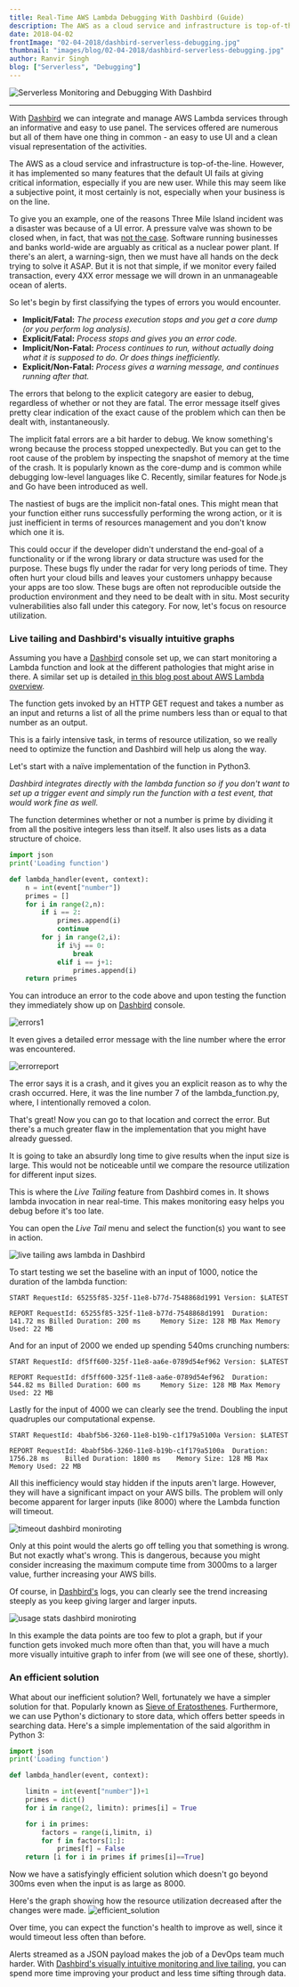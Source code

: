 ```yaml
---
title: Real-Time AWS Lambda Debugging With Dashbird (Guide)
description: The AWS as a cloud service and infrastructure is top-of-the-line. However, it has implemented so many features that the default UI fails at giving critical information, especially if you are new user.
date: 2018-04-02
frontImage: "02-04-2018/dashbird-serverless-debugging.jpg"
thumbnail: "images/blog/02-04-2018/dashbird-serverless-debugging.jpg"
author: Ranvir Singh
blog: ["Serverless", "Debugging"]
---
```


![Serverless Monitoring and Debugging With Dashbird](/images/blog/02-04-2018/dashbird-serverless-debugging.jpg)
___
With [Dashbird](https://dashbird.io) we can integrate and manage AWS Lambda services through an informative and easy to use panel. The services offered are numerous but all of them have one thing in common - an easy to use UI and a clean visual representation of the activities.

The AWS as a cloud service and infrastructure is top-of-the-line. However, it has implemented so many features that the default UI fails at giving critical information, especially if you are new user. While this may seem like a subjective point, it most certainly is not, especially when your business is on the line.

To give you an example, one of the reasons Three Mile Island incident was a disaster was because of a UI error. A pressure valve was shown to be closed when, in fact, that was [not the case](https://en.wikipedia.org/wiki/Three_Mile_Island_accident#Confusion_over_valve_status). Software running businesses and banks world-wide are arguably as critical as a nuclear power plant. If there's an alert, a warning-sign, then we must have all hands on the deck trying to solve it ASAP. But it is not that simple, if we monitor every failed transaction, every 4XX error message we will drown in an unmanageable ocean of alerts.


So let's begin by first classifying the types of errors you would encounter.


- **Implicit/Fatal:** *The process execution stops and you get a core dump (or you perform log analysis).*
- **Explicit/Fatal:** *Process stops and gives you an error code.*
- **Implicit/Non-Fatal:** *Process continues to run, without actually doing what it is supposed to do. Or does things inefficiently.*
- **Explicit/Non-Fatal:** *Process gives a warning message, and continues running after that.*


The errors that belong to the explicit category are easier to debug, regardless of whether or not they are fatal. The error message itself gives pretty clear indication of the exact cause of the problem which can then be dealt with, instantaneously.



The implicit fatal errors are a bit harder to debug. We know something's wrong because the process stopped unexpectedly. But you can get to the root cause of the problem by inspecting the snapshot of memory at the time of the crash. It is popularly known as the core-dump and is common while debugging low-level languages like C. Recently, similar features for Node.js and Go have been introduced as well.


The nastiest of bugs are the implicit non-fatal ones. This might mean that your function either runs successfully performing the wrong action, or it is just inefficient in terms of resources management and you don't know which one it is.


This could occur if the developer didn't understand the end-goal of a functionality or if the wrong library or data structure was used for the purpose. These bugs fly under the radar for very long periods of time. They often hurt your cloud bills and leaves your customers unhappy because your apps are too slow. These bugs are often not reproducible outside the production environment and they need to be dealt with in situ. Most security vulnerabilities also fall under this category. For now, let's focus on resource utilization.



### Live tailing and Dashbird's visually intuitive graphs


Assuming you have a [Dashbird](https://dashbird.io) console set up, we can start monitoring a Lambda function and look at the different pathologies that might arise in there. A similar set up is detailed [in this blog post about AWS Lambda overview](https://dashbird.io/blog/aws-lambda-overview-for-dummies/).



The function gets invoked by an HTTP GET request and takes a number as an input and returns a list of all the prime numbers less than or equal to that number as an output.


This is a fairly intensive task, in terms of resource utilization, so we really need to optimize the function and Dashbird will help us along the way.


Let's start with a naïve implementation of the function in Python3.


*Dashbird integrates directly with the lambda function so if you don't want to set up a trigger event and simply run the function with a test event, that would work fine as well.*



The function determines whether or not a number is prime by dividing it from all the positive integers less than itself. It also uses lists as a data structure of choice.

```python
import json
print('Loading function')

def lambda_handler(event, context):
    n = int(event["number"])
    primes = []
    for i in range(2,n):
        if i == 2:
            primes.append(i)
            continue
        for j in range(2,i):
            if i%j == 0:
                break
            elif i == j+1:
                primes.append(i)
    return primes
```


You can introduce an error to the code above and upon testing the function they immediately show up on [Dashbird](https://dashbird.io) console.



![errors1](https://user-images.githubusercontent.com/11016565/38022853-510d23fa-329e-11e8-866f-fd274d04b179.PNG)



It even gives a detailed error message with the line number where the error was encountered.



![errorreport](https://user-images.githubusercontent.com/11016565/38022852-50d53972-329e-11e8-89a2-dec0664eed53.PNG)



The error says it is a crash, and it gives you an explicit reason as to why the crash occurred. Here, it was the line number 7 of the lambda_function.py, where, I intentionally removed a colon.



That's great! Now you can go to that location and correct the error. But there's a much greater flaw in the implementation that you might have already guessed.


It is going to take an absurdly long time to give results when the input size is large. This would not be noticeable until we compare the resource utilization for different input sizes.



This is where the *Live Tailing* feature from Dashbird comes in. It shows lambda invocation in near real-time. This makes monitoring easy helps you debug before it's too late.


You can open the *Live Tail* menu and select the function(s) you want to see in action.

![live tailing aws lambda in Dashbird ](https://user-images.githubusercontent.com/11016565/38022854-5148aea2-329e-11e8-8df2-89e9d7f1b9e6.PNG)


To start testing we set the baseline with an input of 1000, notice the duration of the lambda function:


```
START RequestId: 65255f85-325f-11e8-b77d-7548868d1991 Version: $LATEST

REPORT RequestId: 65255f85-325f-11e8-b77d-7548868d1991	Duration: 141.72 ms	Billed Duration: 200 ms 	Memory Size: 128 MB	Max Memory Used: 22 MB
```


And for an input of 2000 we ended up spending 540ms crunching numbers:


```
START RequestId: df5ff600-325f-11e8-aa6e-0789d54ef962 Version: $LATEST

REPORT RequestId: df5ff600-325f-11e8-aa6e-0789d54ef962	Duration: 544.82 ms	Billed Duration: 600 ms 	Memory Size: 128 MB	Max Memory Used: 22 MB
```


Lastly for the input of 4000 we can clearly see the trend. Doubling the input quadruples our computational expense.


```
START RequestId: 4babf5b6-3260-11e8-b19b-c1f179a5100a Version: $LATEST

REPORT RequestId: 4babf5b6-3260-11e8-b19b-c1f179a5100a	Duration: 1756.28 ms	Billed Duration: 1800 ms 	Memory Size: 128 MB	Max Memory Used: 22 MB	 
```


All this inefficiency would stay hidden if the inputs aren't large. However, they will have a significant impact on your AWS bills. The problem will only become apparent for larger inputs (like 8000) where the Lambda function will timeout.



![timeout dashbird moniroting ](https://user-images.githubusercontent.com/11016565/38022855-517f6208-329e-11e8-9306-ab0c5e83da26.PNG)



Only at this point would the alerts go off telling you that something is wrong. But not exactly what's wrong. This is dangerous, because you might consider increasing the maximum compute time from 3000ms to a larger value, further increasing your AWS bills.



Of course, in [Dashbird's](https://dashbird.io) logs, you can clearly see the trend increasing steeply as you keep giving larger and larger inputs.



![usage stats dashbird moniroting](https://user-images.githubusercontent.com/11016565/38022856-51b398d4-329e-11e8-8106-16ad7f46c59f.PNG)



In this example the data points are too few to plot a graph, but if your function gets invoked much more often than that, you will have a much more visually intuitive graph to infer from (we will see one of these, shortly).



### An efficient solution


What about our inefficient solution? Well, fortunately we have a simpler solution for that. Popularly known as [Sieve of Eratosthenes](https://en.wikipedia.org/wiki/Sieve_of_Eratosthenes). Furthermore, we can use Python's dictionary to store data, which offers better speeds in searching data. Here's a simple implementation of the said algorithm in Python 3:



```python
import json
print('Loading function')

def lambda_handler(event, context):

    limitn = int(event["number"])+1
    primes = dict()
    for i in range(2, limitn): primes[i] = True

    for i in primes:
        factors = range(i,limitn, i)
        for f in factors[1:]:
            primes[f] = False
    return [i for i in primes if primes[i]==True]
```


Now we have a satisfyingly efficient solution which doesn't go beyond 300ms even when the input is as large as 8000.


Here's the graph showing how the resource utilization decreased after the changes were made.
![efficient_solution](https://user-images.githubusercontent.com/11016565/38022851-508f202c-329e-11e8-874c-7c2b68fa30d2.PNG)


Over time, you can expect the function's health to improve as well, since it would timeout less often than before.


Alerts streamed as a JSON payload makes the job of a DevOps team much harder. With [Dashbird's visually intuitive monitoring and live tailing](https://dashbird.io), you can spend more time improving your product and less time sifting through data.
